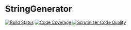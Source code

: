 # StringGenerator

[![Build Status](https://travis-ci.org/egonay/A3_G1_PSR.svg?branch=master)](https://travis-ci.org/egonay/A3_G1_PSR)
[![Code Coverage](https://scrutinizer-ci.com/g/Irvyne/SessionStorage/badges/coverage.png?b=master)](https://scrutinizer-ci.com/g/Irvyne/SessionStorage/?branch=master)
[![Scrutinizer Code Quality](https://scrutinizer-ci.com/g/Irvyne/SessionStorage/badges/quality-score.png?b=master)](https://scrutinizer-ci.com/g/Irvyne/SessionStorage/?branch=master)